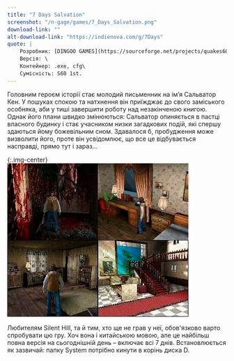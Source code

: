 ```yaml
---
title: "7 Days Salvation"
screenshot: "/n-gage/games/7_Days_Salvation.png"
download-link: ""
alt-download-link: "https://indienova.com/g/7Days"
quote: |
    Розробник: [DINGOO GAMES](https://sourceforge.net/projects/quakes60/)\
    Версія: \
    Контейнер: .exe, cfg\
    Сумісність: S60 1st.
---
```


Головним героєм історії стає молодий письменник на ім’я Сальватор Кен. У пошуках спокою та натхнення він приїжджає до свого заміського особняка, аби у тиші завершити роботу над незакінченою книгою. Однак його плани швидко змінюються: Сальватор опиняється в пастці власного будинку і стає учасником низки загадкових подій, які спершу здаються йому божевільним сном. Здавалося б, пробудження може визволити його, проте він усвідомлює, що все це відбувається насправді, прямо тут і зараз...

{:.img-center}
![7Days](/n-gage/games/7dayssalvation.jpg)

Любителям Silent Hill, та й тим, хто ще не грав у неї, обов'язково варто спробувати цю гру. Хоч вона і китайською мовою, але це найбільш повна версія на сьогоднішній день – включає всі 7 днів. Встановлюється як зазвичай: папку System потрібно кинути в корінь диска D.